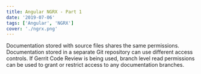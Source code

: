 ```yaml
---
title: Angular NGRX - Part 1
date: '2019-07-06'
tags: ['Angular', 'NGRX']
cover: './ngrx.png'
---
```


Documentation stored with source files shares the same permissions.
Documentation stored in a separate Git repository can use different
access controls. If Gerrit Code Review is being used, branch level
read permissions can be used to grant or restrict access to any
documentation branches.
